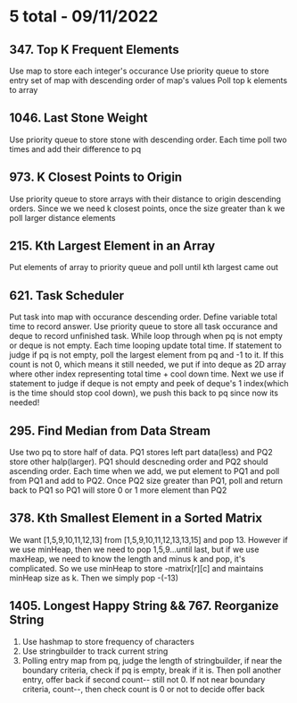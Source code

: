 # 5 total - 09/11/2022

## 347. Top K Frequent Elements
Use map to store each integer's occurance
Use priority queue to store entry set of map with descending order of map's values
Poll top k elements to array

## 1046. Last Stone Weight
Use priority queue to store stone with descending order. Each time poll two times and add their difference to pq

## 973. K Closest Points to Origin
Use priority queue to store arrays with their distance to origin descending orders. Since we we need k closest points, once the size greater than k we poll larger distance elements

## 215. Kth Largest Element in an Array
Put elements of array to priority queue and poll until kth largest came out

## 621. Task Scheduler
Put task into map with occurance descending order.
Define variable total time to record answer. Use priority queue to store all task occurance and deque to record unfinished task.
While loop through when pq is not empty or deque is not empty. Each time looping update total time. If statement to judge if pq is not empty, poll the largest element from pq and -1 to it. If this count is not 0, which means it still needed, we put if into deque as 2D array where other index representing total time + cool down time.
Next we use if statement to judge if deque is not empty and peek of deque's 1 index(which is the time should stop cool down), we push this back to pq since now its needed!

## 295. Find Median from Data Stream
Use two pq to store half of data. PQ1 stores left part data(less) and PQ2 store other halp(larger). PQ1 should descneding order and PQ2 should ascending order. Each time when we add, we put element to PQ1 and poll from PQ1 and add to PQ2. Once PQ2 size greater than PQ1, poll and return back to PQ1 so PQ1 will store 0 or 1 more element than PQ2

## 378. Kth Smallest Element in a Sorted Matrix
We want [1,5,9,10,11,12,13] from [1,5,9,10,11,12,13,13,15] and pop 13. However if we use minHeap, then we need to pop 1,5,9...until last, but if we use maxHeap, we need to know the length and minus k and pop, it's complicated. So we use minHeap to store -matrix[r][c] and maintains minHeap size as k. Then we simply pop -(-13)

## 1405. Longest Happy String && 767. Reorganize String
1. Use hashmap to store frequency of characters
2. Use stringbuilder to track current string
3. Polling entry map from pq, judge the length of stringbuilder, if near the boundary criteria, check if pq is empty, break if it is. Then poll another entry, offer back if second count-- still not 0. If not near boundary criteria, count--, then check count is 0 or not to decide offer back
